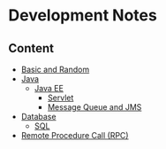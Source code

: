 # Development Notes

## Content
* [Basic and Random](/basicRandom/basic-random.md)
* [Java]()
  * [Java EE](/java/javaee.md)
    * [Servlet](/java/javaee.md)
    * [Message Queue and JMS](/java/jms.md)
* [Database]()
  * [SQL](/database/sql.md)
* [Remote Procedure Call (RPC)](/otherToptics/rpc.md)
